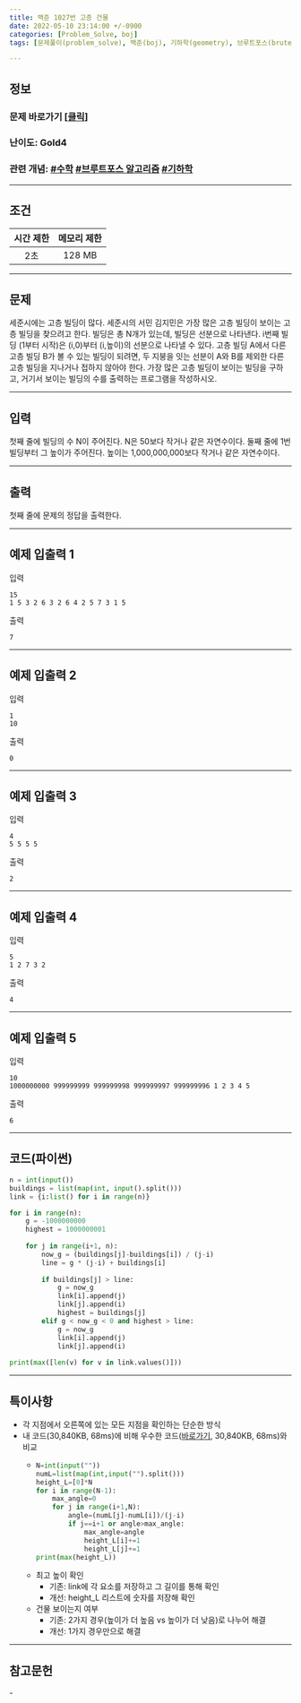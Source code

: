 ```yaml
---
title: 백준 1027번 고층 건물
date: 2022-05-10 23:14:00 +/-0900
categories: [Problem_Solve, boj]
tags: [문제풀이(problem_solve), 백준(boj), 기하학(geometry), 브루트포스(bruteforce), 수학(math)]

---
```

## 정보
### 문제 바로가기 [[클릭](https://www.acmicpc.net/problem/1027)]
### 난이도: Gold4
### 관련 개념: [#수학](https://www.acmicpc.net/problemset?sort=ac_desc&algo=124) [#브루트포스 알고리즘](https://www.acmicpc.net/problemset?sort=ac_desc&algo=125) [#기하학](https://www.acmicpc.net/problemset?sort=ac_desc&algo=100)

---
## 조건

시간 제한|메모리 제한
:---:|:---:
2초|128 MB

---
## 문제
세준시에는 고층 빌딩이 많다. 세준시의 서민 김지민은 가장 많은 고층 빌딩이 보이는 고층 빌딩을 찾으려고 한다. 빌딩은 총 N개가 있는데, 빌딩은 선분으로 나타낸다. i번째 빌딩 (1부터 시작)은 (i,0)부터 (i,높이)의 선분으로 나타낼 수 있다. 고층 빌딩 A에서 다른 고층 빌딩 B가 볼 수 있는 빌딩이 되려면, 두 지붕을 잇는 선분이 A와 B를 제외한 다른 고층 빌딩을 지나거나 접하지 않아야 한다. 가장 많은 고층 빌딩이 보이는 빌딩을 구하고, 거기서 보이는 빌딩의 수를 출력하는 프로그램을 작성하시오.

---
## 입력
첫째 줄에 빌딩의 수 N이 주어진다. N은 50보다 작거나 같은 자연수이다. 둘째 줄에 1번 빌딩부터 그 높이가 주어진다. 높이는 1,000,000,000보다 작거나 같은 자연수이다.

---
## 출력
첫째 줄에 문제의 정답을 출력한다.

---
## 예제 입출력 1
입력
```
15
1 5 3 2 6 3 2 6 4 2 5 7 3 1 5
```

출력
```
7
```

---
## 예제 입출력 2
입력
```
1
10
```

출력
```
0
```

---
## 예제 입출력 3
입력
```
4
5 5 5 5
```

출력
```
2
```

---
## 예제 입출력 4
입력
```
5
1 2 7 3 2
```

출력
```
4
```

---
## 예제 입출력 5
입력
```
10
1000000000 999999999 999999998 999999997 999999996 1 2 3 4 5
```

출력
```
6
```

---
## 코드(파이썬)
```python
n = int(input())
buildings = list(map(int, input().split()))
link = {i:list() for i in range(n)}

for i in range(n):
    g = -1000000000
    highest = 1000000001
    
    for j in range(i+1, n):
        now_g = (buildings[j]-buildings[i]) / (j-i)
        line = g * (j-i) + buildings[i]
        
        if buildings[j] > line:
            g = now_g
            link[i].append(j)
            link[j].append(i)
            highest = buildings[j]
        elif g < now_g < 0 and highest > line:
            g = now_g
            link[i].append(j)
            link[j].append(i)
        
print(max([len(v) for v in link.values()]))

```

---
## 특이사항
- 각 지점에서 오른쪽에 있는 모든 지점을 확인하는 단순한 방식
- 내 코드(30,840KB, 68ms)에 비해 우수한 코드([바로가기](https://www.acmicpc.net/source/42035857), 30,840KB, 68ms)와 비교
  - ```python
    N=int(input(""))
    numL=list(map(int,input("").split()))
    height_L=[0]*N
    for i in range(N-1):
        max_angle=0
        for j in range(i+1,N):
            angle=(numL[j]-numL[i])/(j-i)
            if j==i+1 or angle>max_angle:
                max_angle=angle
                height_L[i]+=1
                height_L[j]+=1
    print(max(height_L))

    ```
  - 최고 높이 확인
    - 기존: link에 각 요소를 저장하고 그 길이를 통해 확인
    - 개선: height_L 리스트에 숫자를 저장해 확인
  - 건물 보이는지 여부
    - 기존: 2가지 경우(높이가 더 높음 vs 높이가 더 낮음)로 나누어 해결
    - 개선: 1가지 경우만으로 해결

---
## 참고문헌
\-
